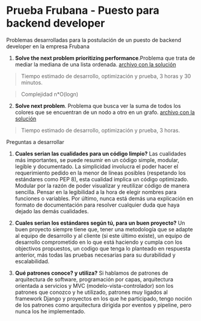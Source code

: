 # Prueba Frubana - Puesto para backend developer

Problemas desarrolladas para la postulación de un puesto de backend developer en la empresa Frubana

1. **Solve the next problem prioritizing ​performance**.​ Problema que trata de mediar la mediana de una lista ordenada. 
[archivo con la solución](question_one.py)
> Tiempo estimado de desarrollo, optimización y prueba, 3 horas y 30 minutos.

> Complejidad n*O(logn)

2. **Solve next problem**. Problema que busca ver la suma de todos los colores que se encuentran de un nodo a otro en
un grafo. [archivo con la solución](question_two.py)
> Tiempo estimado de desarrollo, optimización y prueba, 3 horas.

Preguntas a desarrollar

1. **Cuales serian las cualidades para un código limpio?**
Las cualidades más importantes, se puede resumir en un código simple, modular, legible y documentado. La simplicidad
involucra el poder hacer el requerimiento pedido en la menor de líneas posibles (respetando los estándares como PEP 8),
esta cualidad implica un código optimizado. Modular por la razón de poder visualizar y reutilizar código de
manera sencilla. Pensar en la legibilidad a la hora de elegir nombres para funciones o variables. Por último, nunca está
demás una explicación en formato de documentación para resolver cualquier duda que haya dejado las demás cualidades.

2. **Cuales serian los estándares según tú, para un buen proyecto?**
Un buen proyecto siempre tiene que, tener una metodología que se adapte al equipo de desarrollo y al cliente (si este 
último existe), un equipo de desarrollo comprometido en lo que está haciendo y cumpla con los objectivos propuestos,
un codigo que tenga lo planteado en respuesta anterior, más todas las pruebas necesarias para su durabilidad y 
escalabilidad.

3. **Qué patrones conoce? y utiliza?**
Si hablamos de patrones de arquitectura de software, programación por capas, arquitectura orientada a servicios y MVC
(modelo-vista-controlador) son los patrones que conozco y he utilizado, patrones muy ligados al framework Django y
proyectos en los que he participado, tengo noción de los patrones como arquitectura dirigida por eventos y pipeline,
pero nunca los he implementado.





 